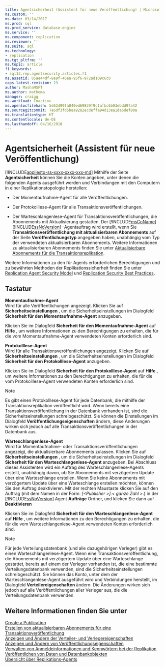 ```yaml
---
title: Agentsicherheit (Assistent für neue Veröffentlichung) | Microsoft-Dokumentation
ms.custom: ''
ms.date: 03/14/2017
ms.prod: sql
ms.prod_service: database-engine
ms.service: ''
ms.component: replication
ms.reviewer: ''
ms.suite: sql
ms.technology:
- replication
ms.tgt_pltfrm: ''
ms.topic: article
f1_keywords:
- sql13.rep.agentsecurity.articles.f1
ms.assetid: 05ae44df-8e9f-46ea-95f6-972ad109c6c0
caps.latest.revision: 23
author: MashaMSFT
ms.author: mathoma
manager: craigg
ms.workload: Inactive
ms.openlocfilehash: 5d62d99fa040ed69839f9c1afbc6b03ebdd97a42
ms.sourcegitcommit: 7a6df3fd5bea9282ecdeffa94d13ea1da6def80a
ms.translationtype: HT
ms.contentlocale: de-DE
ms.lasthandoff: 04/16/2018
---
```

# <a name="agent-security-new-publication-wizard"></a>Agentsicherheit (Assistent für neue Veröffentlichung)
[!INCLUDE[appliesto-ss-xxxx-xxxx-xxx-md](../../includes/appliesto-ss-xxxx-xxxx-xxx-md.md)]
  Mithilfe der Seite **Agentsicherheit** können Sie die Konten angeben, unter denen die folgenden Agents ausgeführt werden und Verbindungen mit den Computern in einer Replikationstopologie herstellen:  
  
-   Der Momentaufnahme-Agent für alle Veröffentlichungen.  
  
-   Der Protokolllese-Agent für alle Transaktionsveröffentlichungen.  
  
-   Der Warteschlangenlese-Agent für Transaktionsveröffentlichungen, die Abonnements mit Aktualisierung gestatten. Der [!INCLUDE[msCoName](../../includes/msconame-md.md)] [!INCLUDE[ssNoVersion](../../includes/ssnoversion-md.md)] -Agentauftrag wird erstellt, wenn Sie **Transaktionsveröffentlichung mit aktualisierbaren Abonnements** auf der Seite **Veröffentlichungstyp** angegeben haben, unabhängig vom Typ der verwendeten aktualisierbaren Abonnements. Weitere Informationen zu aktualisierbaren Abonnements finden Sie unter [Aktualisierbare Abonnements für die Transaktionsreplikation](../../relational-databases/replication/transactional/updatable-subscriptions-for-transactional-replication.md).  
  
 Weitere Informationen zu den für Agents erforderlichen Berechtigungen und zu bewährten Methoden der Replikationssicherheit finden Sie unter [Replication Agent Security Model](../../relational-databases/replication/security/replication-agent-security-model.md) und [Replication Security Best Practices](../../relational-databases/replication/security/replication-security-best-practices.md).  
  
## <a name="options"></a>Tastatur  
 **Momentaufnahme-Agent**  
 Wird für alle Veröffentlichungen angezeigt. Klicken Sie auf **Sicherheitseinstellungen** , um die Sicherheitseinstellungen im Dialogfeld **Sicherheit für den Momentaufnahme-Agent** anzugeben.  
  
 Klicken Sie im Dialogfeld **Sicherheit für den Momentaufnahme-Agent** auf **Hilfe** , um weitere Informationen zu den Berechtigungen zu erhalten, die für die vom Momentaufnahme-Agent verwendeten Konten erforderlich sind.  
  
 **Protokolllese-Agent**  
 Wird für alle Transaktionsveröffentlichungen angezeigt. Klicken Sie auf **Sicherheitseinstellungen** , um die Sicherheitseinstellungen im Dialogfeld **Sicherheit für den Protokolllese-Agent** anzugeben.  
  
 Klicken Sie im Dialogfeld **Sicherheit für den Protokolllese-Agent** auf **Hilfe** , um weitere Informationen zu den Berechtigungen zu erhalten, die für die vom Protokolllese-Agent verwendeten Konten erforderlich sind.  
  
> [!NOTE]  
>  Es gibt einen Protokolllese-Agent für jede Datenbank, die mithilfe der Transaktionsreplikation veröffentlicht wird. Wenn bereits eine Transaktionsveröffentlichung in der Datenbank vorhanden ist, sind die Sicherheitseinstellungen schreibgeschützt. Sie können die Einstellungen im Dialogfeld **Veröffentlichungseigenschaften** ändern, diese Änderungen wirken sich jedoch auf alle Transaktionsveröffentlichungen in der Datenbank aus.  
  
 **Warteschlangenlese-Agent**  
 Wird für Momentaufnahme- oder Transaktionsveröffentlichungen angezeigt, die aktualisierbare Abonnements zulassen. Klicken Sie auf **Sicherheitseinstellungen** , um die Sicherheitseinstellungen im Dialogfeld **Sicherheit für den Warteschlangenlese-Agent** anzugeben. Bei Abschluss dieses Assistenten wird ein Auftrag des Warteschlangenlese-Agents erstellt, unabhängig davon, ob Sie Abonnements mit verzögertem Update über eine Warteschlange erstellen. Wenn Sie keine Abonnements mit verzögertem Update über eine Warteschlange erstellen möchten, können Sie den Auftrag deaktivieren. Mit der rechten Maustaste klicken Sie auf den Auftrag (mit dem Namen in der Form: *[\<Publisher >].\< ganze Zahl >*.) in der [!INCLUDE[ssNoVersion](../../includes/ssnoversion-md.md)] Agent **Aufträge** Ordner, und klicken Sie dann auf **Deaktivieren**  
  
 Klicken Sie im Dialogfeld **Sicherheit für den Warteschlangenlese-Agent** auf **Hilfe** , um weitere Informationen zu den Berechtigungen zu erhalten, die für die vom Warteschlangenlese-Agent verwendeten Konten erforderlich sind.  
  
> [!NOTE]  
>  Für jede Verteilungsdatenbank (und alle dazugehörigen Verleger) gibt es einen Warteschlangenlese-Agent. Wenn eine Transaktionsveröffentlichung, die Abonnements mit verzögertem Update über eine Warteschlange gestattet, bereits auf einem der Verleger vorhanden ist, die eine bestimmte Verteilungsdatenbank verwenden, sind die Sicherheitseinstellungen schreibgeschützt. Sie können das Konto, unter dem der Warteschlangenlese-Agent ausgeführt wird und Verbindungen herstellt, im Dialogfeld **Verteilereigenschaften** ändern. Die Änderungen wirken sich jedoch auf alle Veröffentlichungen aller Verleger aus, die die Verteilungsdatenbank verwenden.  
  
## <a name="see-also"></a>Weitere Informationen finden Sie unter  
 [Create a Publication](../../relational-databases/replication/publish/create-a-publication.md)   
 [Erstellen von aktualisierbaren Abonnements für eine Transaktionsveröffentlichung](publish/create-updatable-subscription-to-transactional-publication.md)   
 [Anzeigen und Ändern der Verteiler- und Verlegereigenschaften](../../relational-databases/replication/view-and-modify-distributor-and-publisher-properties.md)   
 [Anzeigen und Ändern von Veröffentlichungseigenschaften](../../relational-databases/replication/publish/view-and-modify-publication-properties.md)   
 [Verwalten von Anmeldeinformationen und Kennwörtern bei der Replikation](../../relational-databases/replication/security/manage-logins-and-passwords-in-replication.md)   
 [Veröffentlichen von Daten und Datenbankobjekten](../../relational-databases/replication/publish/publish-data-and-database-objects.md)   
 [Übersicht über Replikations-Agents](../../relational-databases/replication/agents/replication-agents-overview.md)  
  
  
